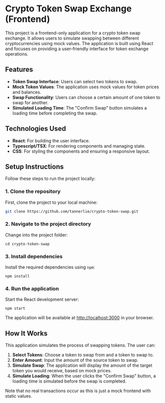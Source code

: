 # Crypto Token Swap Exchange (Frontend)

This project is a frontend-only application for a crypto token swap exchange. It allows users to simulate swapping between different cryptocurrencies using mock values. The application is built using React and focuses on providing a user-friendly interface for token exchange operations.

## Features

- **Token Swap Interface**: Users can select two tokens to swap.
- **Mock Token Values**: The application uses mock values for token prices and balances.
- **Swap Functionality**: Users can choose a certain amount of one token to swap for another.
- **Simulated Loading Time**: The "Confirm Swap" button simulates a loading time before completing the swap.

## Technologies Used

- **React**: For building the user interface.
- **Typescript/TSX**: For rendering components and managing state.
- **CSS**: For styling the components and ensuring a responsive layout.

## Setup Instructions

Follow these steps to run the project locally:

### 1. Clone the repository

First, clone the project to your local machine:

```bash
git clone https://github.com/tannerlie/crypto-token-swap.git
```

### 2. Navigate to the project directory

Change into the project folder:

```
cd crypto-token-swap
```

### 3. Install dependencies

Install the required dependencies using `npm`:

```
npm install
```

### 4. Run the application

Start the React development server:

```
npm start
```

The application will be available at [http://localhost:3000](http://localhost:3000) in your browser.

## How It Works

This application simulates the process of swapping tokens. The user can:

1. **Select Tokens**: Choose a token to swap from and a token to swap to.
2. **Enter Amount**: Input the amount of the source token to swap.
3. **Simulate Swap**: The application will display the amount of the target token you would receive, based on mock prices.
4. **Simulate Loading**: When the user clicks the "Confirm Swap" button, a loading time is simulated before the swap is completed.

Note that no real transactions occur as this is just a mock frontend with static values.